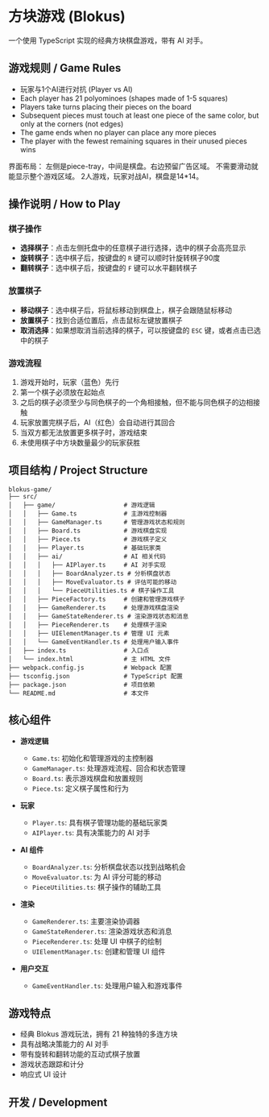 # 方块游戏 (Blokus)

一个使用 TypeScript 实现的经典方块棋盘游戏，带有 AI 对手。

## 游戏规则 / Game Rules

* 玩家与1个AI进行对抗 (Player vs AI)
* Each player has 21 polyominoes (shapes made of 1-5 squares)
* Players take turns placing their pieces on the board
* Subsequent pieces must touch at least one piece of the same color, but only at the corners (not edges)
* The game ends when no player can place any more pieces
* The player with the fewest remaining squares in their unused pieces wins

界面布局：
左侧是piece-tray，中间是棋盘。右边预留广告区域。
不需要滑动就能显示整个游戏区域。
2人游戏，玩家对战AI，棋盘是14*14。

## 操作说明 / How to Play

### 棋子操作

* **选择棋子**：点击左侧托盘中的任意棋子进行选择，选中的棋子会高亮显示
* **旋转棋子**：选中棋子后，按键盘的 `R` 键可以顺时针旋转棋子90度
* **翻转棋子**：选中棋子后，按键盘的 `F` 键可以水平翻转棋子

### 放置棋子

* **移动棋子**：选中棋子后，将鼠标移动到棋盘上，棋子会跟随鼠标移动
* **放置棋子**：找到合适位置后，点击鼠标左键放置棋子
* **取消选择**：如果想取消当前选择的棋子，可以按键盘的 `ESC` 键，或者点击已选中的棋子

### 游戏流程

1. 游戏开始时，玩家（蓝色）先行
2. 第一个棋子必须放在起始点
3. 之后的棋子必须至少与同色棋子的一个角相接触，但不能与同色棋子的边相接触
4. 玩家放置完棋子后，AI（红色）会自动进行其回合
5. 当双方都无法放置更多棋子时，游戏结束
6. 未使用棋子中方块数量最少的玩家获胜

## 项目结构 / Project Structure

```
blokus-game/
├── src/
│   ├── game/                   # 游戏逻辑
│   │   ├── Game.ts             # 主游戏控制器
│   │   ├── GameManager.ts      # 管理游戏状态和规则
│   │   ├── Board.ts            # 游戏棋盘实现
│   │   ├── Piece.ts            # 游戏棋子定义
│   │   ├── Player.ts           # 基础玩家类
│   │   ├── ai/                 # AI 相关代码
│   │   │   ├── AIPlayer.ts     # AI 对手实现
│   │   │   ├── BoardAnalyzer.ts # 分析棋盘状态
│   │   │   ├── MoveEvaluator.ts # 评估可能的移动
│   │   │   └── PieceUtilities.ts # 棋子操作工具
│   │   ├── PieceFactory.ts     # 创建和管理游戏棋子
│   │   ├── GameRenderer.ts     # 处理游戏棋盘渲染
│   │   ├── GameStateRenderer.ts # 渲染游戏状态和消息
│   │   ├── PieceRenderer.ts    # 处理棋子渲染
│   │   ├── UIElementManager.ts # 管理 UI 元素
│   │   └── GameEventHandler.ts # 处理用户输入事件
│   ├── index.ts                # 入口点
│   └── index.html              # 主 HTML 文件
├── webpack.config.js           # Webpack 配置
├── tsconfig.json               # TypeScript 配置
├── package.json                # 项目依赖
└── README.md                   # 本文件
```

## 核心组件

* **游戏逻辑**
  * `Game.ts`: 初始化和管理游戏的主控制器
  * `GameManager.ts`: 处理游戏流程、回合和状态管理
  * `Board.ts`: 表示游戏棋盘和放置规则
  * `Piece.ts`: 定义棋子属性和行为

* **玩家**
  * `Player.ts`: 具有棋子管理功能的基础玩家类
  * `AIPlayer.ts`: 具有决策能力的 AI 对手

* **AI 组件**
  * `BoardAnalyzer.ts`: 分析棋盘状态以找到战略机会
  * `MoveEvaluator.ts`: 为 AI 评分可能的移动
  * `PieceUtilities.ts`: 棋子操作的辅助工具

* **渲染**
  * `GameRenderer.ts`: 主要渲染协调器
  * `GameStateRenderer.ts`: 渲染游戏状态和消息
  * `PieceRenderer.ts`: 处理 UI 中棋子的绘制
  * `UIElementManager.ts`: 创建和管理 UI 组件

* **用户交互**
  * `GameEventHandler.ts`: 处理用户输入和游戏事件

## 游戏特点

* 经典 Blokus 游戏玩法，拥有 21 种独特的多连方块
* 具有战略决策能力的 AI 对手
* 带有旋转和翻转功能的互动式棋子放置
* 游戏状态跟踪和计分
* 响应式 UI 设计

## 开发 / Development

```
